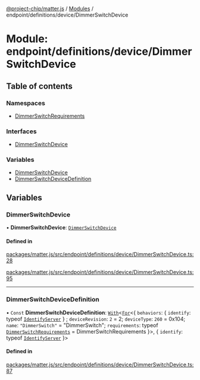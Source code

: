 [@project-chip/matter.js](../README.md) / [Modules](../modules.md) / endpoint/definitions/device/DimmerSwitchDevice

# Module: endpoint/definitions/device/DimmerSwitchDevice

## Table of contents

### Namespaces

- [DimmerSwitchRequirements](endpoint_definitions_device_DimmerSwitchDevice.DimmerSwitchRequirements.md)

### Interfaces

- [DimmerSwitchDevice](../interfaces/endpoint_definitions_device_DimmerSwitchDevice.DimmerSwitchDevice.md)

### Variables

- [DimmerSwitchDevice](endpoint_definitions_device_DimmerSwitchDevice.md#dimmerswitchdevice)
- [DimmerSwitchDeviceDefinition](endpoint_definitions_device_DimmerSwitchDevice.md#dimmerswitchdevicedefinition)

## Variables

### DimmerSwitchDevice

• **DimmerSwitchDevice**: [`DimmerSwitchDevice`](../interfaces/endpoint_definitions_device_DimmerSwitchDevice.DimmerSwitchDevice.md)

#### Defined in

[packages/matter.js/src/endpoint/definitions/device/DimmerSwitchDevice.ts:28](https://github.com/project-chip/matter.js/blob/3adaded6/packages/matter.js/src/endpoint/definitions/device/DimmerSwitchDevice.ts#L28)

[packages/matter.js/src/endpoint/definitions/device/DimmerSwitchDevice.ts:95](https://github.com/project-chip/matter.js/blob/3adaded6/packages/matter.js/src/endpoint/definitions/device/DimmerSwitchDevice.ts#L95)

___

### DimmerSwitchDeviceDefinition

• `Const` **DimmerSwitchDeviceDefinition**: [`With`](node_export._internal_.md#with)\<[`For`](behavior_cluster_export._internal_.EndpointType.md#for)\<\{ `behaviors`: \{ `identify`: typeof [`IdentifyServer`](behavior_definitions_identify_export.IdentifyServer.md)  } ; `deviceRevision`: ``2`` = 2; `deviceType`: ``260`` = 0x104; `name`: ``"DimmerSwitch"`` = "DimmerSwitch"; `requirements`: typeof [`DimmerSwitchRequirements`](endpoint_definitions_device_DimmerSwitchDevice.DimmerSwitchRequirements.md) = DimmerSwitchRequirements }\>, \{ `identify`: typeof [`IdentifyServer`](behavior_definitions_identify_export.IdentifyServer.md)  }\>

#### Defined in

[packages/matter.js/src/endpoint/definitions/device/DimmerSwitchDevice.ts:87](https://github.com/project-chip/matter.js/blob/3adaded6/packages/matter.js/src/endpoint/definitions/device/DimmerSwitchDevice.ts#L87)
